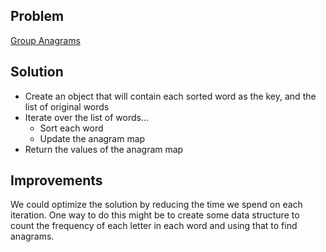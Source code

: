 ## Problem

[Group Anagrams](https://leetcode.com/explore/interview/card/top-interview-questions-medium/103/array-and-strings/778/)

## Solution

- Create an object that will contain each sorted word as the key, and the list of original words
- Iterate over the list of words...
  - Sort each word
  - Update the anagram map
- Return the values of the anagram map

## Improvements

We could optimize the solution by reducing the time we spend on each iteration. One way to do this might be to create some data structure to count the frequency of each letter in each word and using that to find anagrams. 